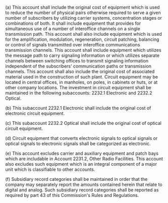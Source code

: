 (a) This account shall include the original cost of equipment which is used to reduce the number of physical pairs otherwise required to serve a given number of subscribers by utilizing carrier systems, concentration stages or combinations of both. It shall include equipment that provides for simultaneous use of a number of interoffice channels on a single transmission path. This account shall also include equipment which is used for the amplification, modulation, regeneration, circuit patching, balancing or control of signals transmitted over interoffice communications transmission channels. This account shall include equipment which utilizes the message path to carry signaling information or which utilizes separate channels between switching offices to transmit signaling information independent of the subscribers' communication paths or transmission channels. This account shall also include the original cost of associated material used in the construction of such plant. Circuit equipment may be located in central offices, in manholes, on poles, in cabinets or huts, or at other company locations. The investment in circuit equipment shall be maintained in the following subaccounts: 2232.1 Electronic and 2232.2 Optical.

(b) This subaccount 2232.1 Electronic shall include the original cost of electronic circuit equipment.

(c) This subaccount 2232.2 Optical shall include the original cost of optical circuit equipment.

(d) Circuit equipment that converts electronic signals to optical signals or optical signals to electronic signals shall be categorized as electronic.

(e) This account excludes carrier and auxiliary equipment and patch bays which are includable in Account 2231.2, Other Radio Facilities. This account also excludes such equipment which is an integral component of a major unit which is classifiable to other accounts.

(f) Subsidiary record categories shall be maintained in order that the company may separately report the amounts contained herein that relate to digital and analog. Such subsidiary record categories shall be reported as required by part 43 of this Commission's Rules and Regulations.

